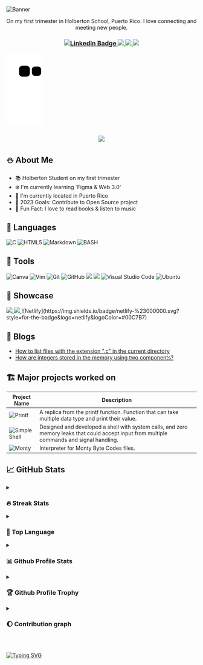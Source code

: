 ![Banner](https://user-images.githubusercontent.com/96942307/193466308-c4f6a930-8ac9-49fd-a950-eb553ec861a5.png)

<p align="center"> On my first trimester in Holberton School, Puerto Rico. I love connecting and meeting new people. </p>
<h3 align="center">
<a href="https://www.linkedin.com/in/lizbeth-garcia-53657a22a">
<img src="https://img.shields.io/badge/LinkedIn-blue?style=for-the-badge&logo=linkedin&logoColor=white" alt="LinkedIn Badge"/>
</a>

<a href="mailto: lizbethgarcialebron@gmail.com">
<img src="https://img.shields.io/badge/Gmail-D14836?style=for-the-badge&logo=gmail&logoColor=white">
</a>

<a href="https://www.instagram.com/lizzgarleb/">
<img src="https://img.shields.io/badge/Instagram-E4405F?style=for-the-badge&logo=instagram&logoColor=white"/>
</a>

<a href="https://twitter.com/LizzGarleb">
  <img src="https://img.shields.io/badge/twitter-%231DA1F2.svg?&style=for-the-badge&logo=twitter&logoColor=white" />
</a>
</h3>

![Snake animation](https://github.com/Lizz3108/Lizz3108/blob/output/github-contribution-grid-snake.svg)

<h3 align="center">
<img src="https://profile-counter.glitch.me/Lizz3108/count.svg"/>
</h3>

## ⛄ About Me
- 📚 Holberton Student on my first trimester
- ❄️ I'm currently learning `Figma & Web 3.0'
- 📍 I'm currently located in Puerto Rico
- 📅 2023 Goals: Contribute to Open Source project
- 🎢 Fun Fact: I love to read books & listen to music

## 🌱 Languages
![C](https://img.shields.io/badge/c-%2300599C.svg?style=for-the-badge&logo=c&logoColor=white)
![HTML5](https://img.shields.io/badge/html5-%23E34F26.svg?style=for-the-badge&logo=html5&logoColor=white)
![Markdown](https://img.shields.io/badge/markdown-%23000000.svg?style=for-the-badge&logo=markdown&logoColor=white)
 <img alt="BASH" src="https://img.shields.io/badge/BASH-%234EAA25.svg?&style=for-the-badge&logo=gnubash&logoColor=white"/><br>

 ## 🧰 Tools
 ![Canva](https://img.shields.io/badge/Canva-%2300C4CC.svg?style=for-the-badge&logo=Canva&logoColor=white)
 ![Vim](https://img.shields.io/badge/VIM-%2311AB00.svg?style=for-the-badge&logo=vim&logoColor=white)
 ![Git](https://img.shields.io/badge/git-%23F05033.svg?style=for-the-badge&logo=git&logoColor=white)
 ![GitHub](https://img.shields.io/badge/github-%23121011.svg?style=for-the-badge&logo=github&logoColor=white)
 <img src="http://img.shields.io/badge/-VAGRANT-blue?style=flat&logo=VAGRANT">
 <img src="http://img.shields.io/badge/-LINUX-black?style=flat&logo=LINUX">
 ![Visual Studio Code](https://img.shields.io/badge/Visual%20Studio%20Code-0078d7.svg?style=for-the-badge&logo=visual-studio-code&logoColor=white)
 ![Ubuntu](https://img.shields.io/badge/Ubuntu-E95420?style=for-the-badge&logo=ubuntu&logoColor=white)
 
 ## 💎 Showcase 
 <a href="https://codepen.io/Lizz31">
 <img src="https://img.shields.io/badge/Codepen-000000?style=for-the-badge&logo=codepen&logoColor=white"/>
 </a>
 <a href="https://vercel.com/lizz3108">
 <img src="https://img.shields.io/badge/vercel-%23000000.svg?style=for-the-badge&logo=vercel&logoColor=white"/>
 </a>
  ![Netlify](https://img.shields.io/badge/netlify-%23000000.svg?style=for-the-badge&logo=netlify&logoColor=#00C7B7)
 
 ## 📝 Blogs
- [How to list files with the extension "​.c" in the current directory](https://www.linkedin.com/pulse/how-list-files-extension-c-current-directory-lizbeth-garcia/?trackingId=mKwjGJx5QGSu2v8o3oH3sA%3D%3D)
- [How are integers stored in the memory using two components?](https://www.linkedin.com/pulse/how-integers-stored-memory-using-two-components-lizbeth-garcia/?trackingId=0heWUj5aQ3%2BVNZW7aZMlNg%3D%3D)

## 🏗️ Major projects worked on
| Project Name | Description                                                                                                                                 |
|--------------|---------------------------------------------------------------------------------------------------------------------------------------------|
| ![Printf](https://github.com/Lizz3108/holbertonschool-printf)       | A replica from the printf function. Function that can take multiple data type and print their value.                                        |
| ![Simple Shell](https://github.com/Lizz3108/holbertonschool-simple_shell) | Designed and developed a shell with system calls, and zero memory leaks that could accept input from multiple commands and signal handling. |
| ![Monty](https://github.com/MelissaAT/holbertonschool-monty)        | Interpreter for Monty Byte Codes files.                                                                                                     |

## 📈 GitHub Stats

<details><summary><h3> 🔥 Streak Stats</h3></summary>

----	

  <p align="center"><img src="https://github-readme-streak-stats.herokuapp.com/?user=lizz3108&theme=tokyonight" alt="Streak Stats"/></p>

</details>

<details><summary><h3> 📧 Top Language </h3></summary>

----  
  <p align="center"><img src="https://github-readme-stats.vercel.app/api/top-langs/?username=lizz3108&show_icons=true&theme=tokyonight" alt="Github Profile Stats"/></p>

</details>

<details><summary><h3> 📊 Github Profile Stats </h3></summary>

----
  
  <p align="center"><img src='https://github-readme-stats.vercel.app/api?username=lizz3108&theme=tokyonight&show_icons=true&count_private=true'/></p>

</details>

<details><summary><h3> 🏆 Github Profile Trophy </h3></summary>

----

![trophy](https://github-profile-trophy.vercel.app/?username=Lizz3108)

</details>

<details><summary><h3> 🌔 Contribution graph </h3></summary>

----
![Profile Contribution Graph](./profile-3d-contrib/profile-night-rainbow.svg)

</details>
<br><br>

[![Typing SVG](https://readme-typing-svg.demolab.com?font=Fira+Code&pause=1000&color=F71352&width=435&lines=Thank+You+for+visiting+my+profile+%3C3)](https://git.io/typing-svg)
